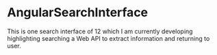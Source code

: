 # AngularSearchInterface
This is one search interface of 12 which I am currently developing highlighting searching a Web API to extract information and returning to user.
